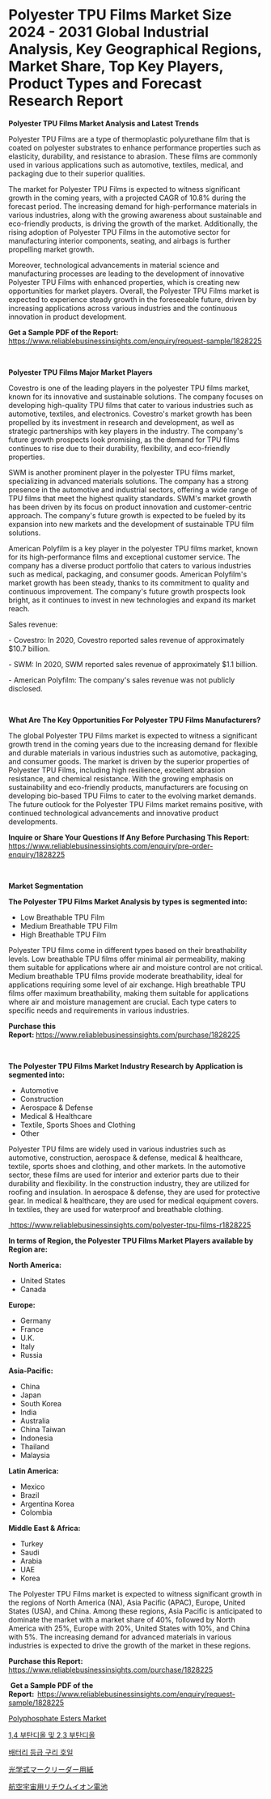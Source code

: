 <p><h1>Polyester TPU Films Market Size 2024 - 2031 Global Industrial Analysis, Key Geographical Regions, Market Share, Top Key Players, Product Types and Forecast Research Report</h1></p><p><strong>Polyester TPU Films Market Analysis and Latest Trends</strong></p>
<p><p>Polyester TPU Films are a type of thermoplastic polyurethane film that is coated on polyester substrates to enhance performance properties such as elasticity, durability, and resistance to abrasion. These films are commonly used in various applications such as automotive, textiles, medical, and packaging due to their superior qualities.</p><p>The market for Polyester TPU Films is expected to witness significant growth in the coming years, with a projected CAGR of 10.8% during the forecast period. The increasing demand for high-performance materials in various industries, along with the growing awareness about sustainable and eco-friendly products, is driving the growth of the market. Additionally, the rising adoption of Polyester TPU Films in the automotive sector for manufacturing interior components, seating, and airbags is further propelling market growth.</p><p>Moreover, technological advancements in material science and manufacturing processes are leading to the development of innovative Polyester TPU Films with enhanced properties, which is creating new opportunities for market players. Overall, the Polyester TPU Films market is expected to experience steady growth in the foreseeable future, driven by increasing applications across various industries and the continuous innovation in product development.</p></p>
<p><strong>Get a Sample PDF of the Report:&nbsp;</strong> <a href="https://www.reliablebusinessinsights.com/enquiry/request-sample/1828225">https://www.reliablebusinessinsights.com/enquiry/request-sample/1828225</a></p>
<p>&nbsp;</p>
<p><strong>Polyester TPU Films Major Market Players</strong></p>
<p><p>Covestro is one of the leading players in the polyester TPU films market, known for its innovative and sustainable solutions. The company focuses on developing high-quality TPU films that cater to various industries such as automotive, textiles, and electronics. Covestro's market growth has been propelled by its investment in research and development, as well as strategic partnerships with key players in the industry. The company's future growth prospects look promising, as the demand for TPU films continues to rise due to their durability, flexibility, and eco-friendly properties.</p><p>SWM is another prominent player in the polyester TPU films market, specializing in advanced materials solutions. The company has a strong presence in the automotive and industrial sectors, offering a wide range of TPU films that meet the highest quality standards. SWM's market growth has been driven by its focus on product innovation and customer-centric approach. The company's future growth is expected to be fueled by its expansion into new markets and the development of sustainable TPU film solutions.</p><p>American Polyfilm is a key player in the polyester TPU films market, known for its high-performance films and exceptional customer service. The company has a diverse product portfolio that caters to various industries such as medical, packaging, and consumer goods. American Polyfilm's market growth has been steady, thanks to its commitment to quality and continuous improvement. The company's future growth prospects look bright, as it continues to invest in new technologies and expand its market reach.</p><p>Sales revenue: </p><p>- Covestro: In 2020, Covestro reported sales revenue of approximately $10.7 billion.</p><p>- SWM: In 2020, SWM reported sales revenue of approximately $1.1 billion.</p><p>- American Polyfilm: The company's sales revenue was not publicly disclosed.</p></p>
<p>&nbsp;</p>
<p><strong>What Are The Key Opportunities For Polyester TPU Films Manufacturers?</strong></p>
<p><p>The global Polyester TPU Films market is expected to witness a significant growth trend in the coming years due to the increasing demand for flexible and durable materials in various industries such as automotive, packaging, and consumer goods. The market is driven by the superior properties of Polyester TPU Films, including high resilience, excellent abrasion resistance, and chemical resistance. With the growing emphasis on sustainability and eco-friendly products, manufacturers are focusing on developing bio-based TPU Films to cater to the evolving market demands. The future outlook for the Polyester TPU Films market remains positive, with continued technological advancements and innovative product developments.</p></p>
<p><strong>Inquire or Share Your Questions If Any Before Purchasing This Report:</strong> <a href="https://www.reliablebusinessinsights.com/enquiry/pre-order-enquiry/1828225">https://www.reliablebusinessinsights.com/enquiry/pre-order-enquiry/1828225</a></p>
<p>&nbsp;</p>
<p><strong>Market Segmentation</strong></p>
<p><strong>The Polyester TPU Films Market Analysis by types is segmented into:</strong></p>
<p><ul><li>Low Breathable TPU Film</li><li>Medium Breathable TPU Film</li><li>High Breathable TPU Film</li></ul></p>
<p><p>Polyester TPU films come in different types based on their breathability levels. Low breathable TPU films offer minimal air permeability, making them suitable for applications where air and moisture control are not critical. Medium breathable TPU films provide moderate breathability, ideal for applications requiring some level of air exchange. High breathable TPU films offer maximum breathability, making them suitable for applications where air and moisture management are crucial. Each type caters to specific needs and requirements in various industries.</p></p>
<p><strong>Purchase this Report:&nbsp;</strong><a href="https://www.reliablebusinessinsights.com/purchase/1828225">https://www.reliablebusinessinsights.com/purchase/1828225</a></p>
<p>&nbsp;</p>
<p><strong>The Polyester TPU Films Market Industry Research by Application is segmented into:</strong></p>
<p><ul><li>Automotive</li><li>Construction</li><li>Aerospace & Defense</li><li>Medical & Healthcare</li><li>Textile, Sports Shoes and Clothing</li><li>Other</li></ul></p>
<p><p>Polyester TPU films are widely used in various industries such as automotive, construction, aerospace & defense, medical & healthcare, textile, sports shoes and clothing, and other markets. In the automotive sector, these films are used for interior and exterior parts due to their durability and flexibility. In the construction industry, they are utilized for roofing and insulation. In aerospace & defense, they are used for protective gear. In medical & healthcare, they are used for medical equipment covers. In textiles, they are used for waterproof and breathable clothing.</p></p>
<p><a href="https://www.reliablebusinessinsights.com/polyester-tpu-films-r1828225">&nbsp;https://www.reliablebusinessinsights.com/polyester-tpu-films-r1828225</a></p>
<p><strong>In terms of Region, the Polyester TPU Films Market Players available by Region are:</strong></p>
<p>
    <p> <strong> North America: </strong>
        <ul>
            <li>United States</li>
            <li>Canada</li>
        </ul>
        </p> 
    <p> <strong> Europe: </strong>
        <ul>
            <li>Germany</li>
            <li>France</li>
            <li>U.K.</li>
            <li>Italy</li>
            <li>Russia</li>
        </ul>
        </p> 
    <p> <strong> Asia-Pacific: </strong>
        <ul>
            <li>China</li>
            <li>Japan</li>
            <li>South Korea</li>
            <li>India</li>
            <li>Australia</li>
            <li>China Taiwan</li>
            <li>Indonesia</li>
            <li>Thailand</li>
            <li>Malaysia</li>
        </ul>
        </p> 
    <p> <strong> Latin America: </strong>
        <ul>
            <li>Mexico</li>
            <li>Brazil</li>
            <li>Argentina Korea</li>
            <li>Colombia</li>
        </ul>
        </p> 
    <p> <strong> Middle East & Africa: </strong>
        <ul>
            <li>Turkey</li>
            <li>Saudi</li>
            <li>Arabia</li>
            <li>UAE</li>
            <li>Korea</li>
        </ul>
    </p>
    </p>
<p><p>The Polyester TPU Films market is expected to witness significant growth in the regions of North America (NA), Asia Pacific (APAC), Europe, United States (USA), and China. Among these regions, Asia Pacific is anticipated to dominate the market with a market share of 40%, followed by North America with 25%, Europe with 20%, United States with 10%, and China with 5%. The increasing demand for advanced materials in various industries is expected to drive the growth of the market in these regions.</p></p>
<p><strong>Purchase this Report: </strong><a href="https://www.reliablebusinessinsights.com/purchase/1828225">https://www.reliablebusinessinsights.com/purchase/1828225</a></p>
<p>&nbsp;<strong>Get a Sample PDF of the Report:&nbsp;&nbsp;</strong><a href="https://www.reliablebusinessinsights.com/enquiry/request-sample/1828225">https://www.reliablebusinessinsights.com/enquiry/request-sample/1828225</a></p>
<p><strong></strong></p>
<p><p><a href="https://github.com/bznecsdb5/Market-Research-Report-List-1/blob/main/polyphosphate-esters-market.md">Polyphosphate Esters Market</a></p><p><a href="https://medium.com/@sybleferry/1-4-%EB%B6%80%ED%83%84%EB%94%94%EC%98%AC%EA%B3%BC-2-3-%EB%B6%80%ED%83%84%EB%94%94%EC%98%AC-%EC%8B%9C%EC%9E%A5-%EA%B7%9C%EB%AA%A8-%EC%A0%90%EC%9C%A0%EC%9C%A8-%EB%B0%8F-%EC%B6%94%EC%9D%B4-%EB%B6%84%EC%84%9D-%EB%B3%B4%EA%B3%A0%EC%84%9C-%EC%A0%9C%ED%92%88%EB%B3%84-%EC%84%B8%EA%B7%B8%EB%A8%BC%ED%8A%B8%EC%99%80-%EC%98%88%EC%B8%A1-2024%EB%85%84-2031%EB%85%84-31d62791fc31">1,4 부탄디올 및 2,3 부탄디올</a></p><p><a href="https://medium.com/@estelwisozk1/%EB%B0%B0%ED%84%B0%EB%A6%AC-%EB%93%B1%EA%B8%89-%EA%B5%AC%EB%A6%AC-%ED%98%B8%EC%9D%BC-%EC%8B%9C%EC%9E%A5-%EC%A1%B0%EC%82%AC-%EB%B3%B4%EA%B3%A0%EC%84%9C%EB%8A%94-2024%EB%85%84%EB%B6%80%ED%84%B0-2031%EB%85%84%EA%B9%8C%EC%A7%80-%EC%9D%98-cagr%EB%A1%9C-%EC%98%88%EC%B8%A1%EB%90%9C-%EC%8B%9C%EC%9E%A5-%EA%B7%9C%EB%AA%A8-%EC%A0%90%EC%9C%A0%EC%9C%A8-%EB%B0%8F-%EC%84%B1%EC%9E%A5%EB%A5%A0%EC%97%90-%EB%8C%80%ED%95%9C-%EB%B6%84%EC%84%9D%EC%9D%84-%ED%8F%AC%ED%95%A8%ED%95%98%EA%B3%A0-%EC%9E%88%EC%8A%B5%EB%8B%88%EB%8B%A4-e9f6bb46cf74">배터리 등급 구리 호일</a></p><p><a href="https://medium.com/@kegley4963152024/%E5%85%89%E5%AD%A6%E5%BC%8F%E3%83%9E%E3%83%BC%E3%82%AF%E3%83%AA%E3%83%BC%E3%83%80%E3%83%BC%E7%94%A8%E7%B4%99%E5%B8%82%E5%A0%B4%E5%B1%95%E6%9C%9B-%E5%AE%8C%E5%85%A8%E3%81%AA%E7%94%A3%E6%A5%AD%E5%88%86%E6%9E%90-2024%E5%B9%B4%E3%81%8B%E3%82%892031%E5%B9%B4%E3%81%BE%E3%81%A7-b36fa9002f77">光学式マークリーダー用紙</a></p><p><a href="https://medium.com/@caseyelee251/%E6%AC%A1%E3%81%AE%E6%96%87%E7%AB%A0%E3%82%92%E6%97%A5%E6%9C%AC%E8%AA%9E%E3%81%AB%E7%BF%BB%E8%A8%B3%E3%81%97%E3%81%BE%E3%81%99-%E8%A3%BD%E5%93%81%E3%82%BF%E3%82%A4%E3%83%97-%E3%82%A2%E3%83%97%E3%83%AA%E3%82%B1%E3%83%BC%E3%82%B7%E3%83%A7%E3%83%B3-%E5%9C%B0%E5%9F%9F-%E4%BC%81%E6%A5%AD%E5%88%A5%E3%81%AE%E3%82%B0%E3%83%AD%E3%83%BC%E3%83%90%E3%83%AB%E8%88%AA%E7%A9%BA%E5%AE%87%E5%AE%99%E3%83%AA%E3%83%81%E3%82%A6%E3%83%A0%E3%82%A4%E3%82%AA%E3%83%B3%E9%9B%BB%E6%B1%A0%E5%B8%82%E5%A0%B4-%E7%94%A3%E6%A5%AD%E3%82%BB%E3%82%B0%E3%83%A1%E3%83%B3%E3%83%88%E8%A6%8B%E9%80%9A%E3%81%97-%E5%B8%82%E5%A0%B4%E8%A9%95%E4%BE%A1-%E7%AB%B6%E4%BA%89%E3%82%B7%E3%83%8A%E3%83%AA%E3%82%AA-%E3%83%88%E3%83%AC%E3%83%B3%E3%83%89-%E3%81%8A%E3%82%88%E3%81%B3%E4%BA%88%E6%B8%AC-2024%E5%B9%B4-f04f702d4203">航空宇宙用リチウムイオン電池</a></p></p>